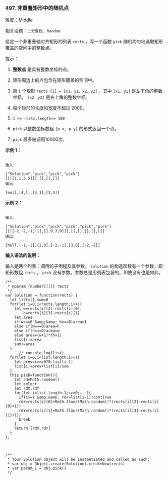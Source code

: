 ### 497. 非重叠矩形中的随机点

难度：Middle

相关话题：`二分查找`、`Random`

给定一个非重叠轴对齐矩形的列表  `rects` ，写一个函数  `pick`  随机均匀地选取矩形覆盖的空间中的整数点。



提示：




1. **整数点** 是具有整数坐标的点。

2. 矩形周边上的点包含在矩形覆盖的空间中。

3. 第  `i`  个矩形  `rects [i] = [x1，y1，x2，y2]` ，其中 `[x1，y1]`  是左下角的整数坐标， `[x2，y2]`  是右上角的整数坐标。

4. 每个矩形的长度和宽度不超过 2000。

5.  `1 <= rects.length<= 100` 

6.  `pick`  以整数坐标数组 `[p_x, p_y]` 的形式返回一个点。

7.  `pick`  最多被调用10000次。









**示例 1：** 



```

输入:

["Solution","pick","pick","pick"]
[[[[1,1,5,5]]],[],[],[]]
输出:

[null,[4,1],[4,1],[3,3]]
```


**示例 2：** 



```

输入:

["Solution","pick","pick","pick","pick","pick"]
[[[[-2,-2,-1,-1],[1,0,3,0]]],[],[],[],[],[]]
输出:

[null,[-1,-2],[2,0],[-2,-1],[3,0],[-2,-2]]
```






**输入语法的说明：** 



输入是两个列表：调用的子例程及其参数。 `Solution`  的构造函数有一个参数，即矩形数组  `rects` 。 `pick`  没有参数。参数总是用列表包装的，即使没有也是如此。






```
/**
 * @param {number[][]} rects
 */
var Solution = function(rects) {
  let list=[],sum=0
  for(let i=0;i<rects.length;i++){
    let w=rects[i][2]-rects[i][0],
        h=rects[i][3]-rects[i][1]
    let area
    if(w===0 &amp;&amp; h===0)area=1
    else if(w===0)area=h
    else if(h===0)area=w
    else area=(w+1)*(h+1)
    list[i]=area
    sum+=area
  }
      // console.log(list)
  for(let i=0;i<list.length;i++){
    let prev=i===0?0:list[i-1]
    list[i]=prev+list[i]/sum
  }
  this.pick=function(){
    let rd=Math.random()
    let select
    let rdX,rdY
    for(let i=list.length-1;i>=0;i--){
      if(i>=1 &amp;&amp; rd<=list[i-1])continue
      rdX=rects[i][0]+Math.floor(Math.random()*(rects[i][2]-rects[i][0]+1))
      rdY=rects[i][1]+Math.floor(Math.random()*(rects[i][3]-rects[i][1]+1))
      break
    }
    return [rdX,rdY]
  }
};



/** 
 * Your Solution object will be instantiated and called as such:
 * var obj = Object.create(Solution).createNew(rects)
 * var param_1 = obj.pick()
 */
```

